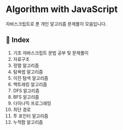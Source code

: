 # Algorithm with JavaScript

자바스크립트로 푼 개인 알고리즘 문제풀이 모음입니다.




## 📌 Index

1. 기초 자바스크립트 문법 공부 및 문제풀이
2. 자료구조
3. 정렬 알고리즘
4. 탐욕법 알고리즘
5. 이진 탐색 알고리즘
6. 백트래킹 알고리즘
7. DFS 알고리즘
8. BFS 알고리즘
9. 다이나믹 프로그래밍
10. 최단 경로
11. 투 포인터 알고리즘
12. 누적합 알고리즘